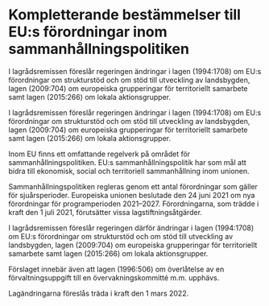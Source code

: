 # Kompletterande bestämmelser till EU:s förordningar inom sammanhållningspolitiken

I lagrådsremissen föreslår regeringen ändringar i lagen (1994:1708) om EU:s förordningar om strukturstöd och om stöd till utveckling av landsbygden, lagen (2009:704) om europeiska grupperingar för territoriellt samarbete samt lagen (2015:266) om lokala aktionsgrupper.

I lagrådsremissen föreslår regeringen ändringar i lagen (1994:1708) om EU:s förordningar om strukturstöd och om stöd till utveckling av landsbygden, lagen (2009:704) om europeiska grupperingar för territoriellt samarbete samt lagen (2015:266) om lokala aktionsgrupper.

Inom EU finns ett omfattande regelverk på området för sammanhållningspolitiken. EU:s sammanhållningspolitik har som mål att bidra till ekonomisk, social och territoriell sammanhållning inom unionen.

Sammanhållningspolitiken regleras genom ett antal förordningar som
gäller för sjuårsperioder. Europeiska unionen beslutade den 24 juni 2021 om nya förordningar för programperioden 2021–2027. Förordningarna, som trädde i kraft den 1 juli 2021, förutsätter vissa lagstiftningsåtgärder.

I lagrådsremissen föreslår regeringen därför ändringar i lagen (1994:1708) om EU:s förordningar om strukturstöd och om stöd till utveckling av landsbygden, lagen (2009:704) om europeiska grupperingar för territoriellt samarbete samt lagen (2015:266) om lokala aktionsgrupper.

Förslaget innebär även att lagen (1996:506) om överlåtelse av en förvaltningsuppgift till en övervakningskommitté m.m. upphävs.

Lagändringarna föreslås träda i kraft den 1 mars 2022.
